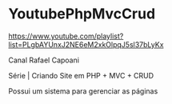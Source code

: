 # YoutubePhpMvcCrud
https://www.youtube.com/playlist?list=PLgbAYUnxJ2NE6eM2xkOlpqJ5sl37bLyKx

Canal Rafael Capoani

Série | Criando Site em PHP + MVC + CRUD

Possui um sistema para gerenciar as páginas
